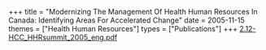 +++
title = "Modernizing The Management Of Health Human Resources In Canada: Identifying Areas For Accelerated Change"
date = 2005-11-15
themes = ["Health Human Resources"]
types = ["Publications"]
+++
[2.12-HCC_HHRsummit_2005_eng.pdf](/files/2.12-HCC_HHRsummit_2005_eng.pdf)
